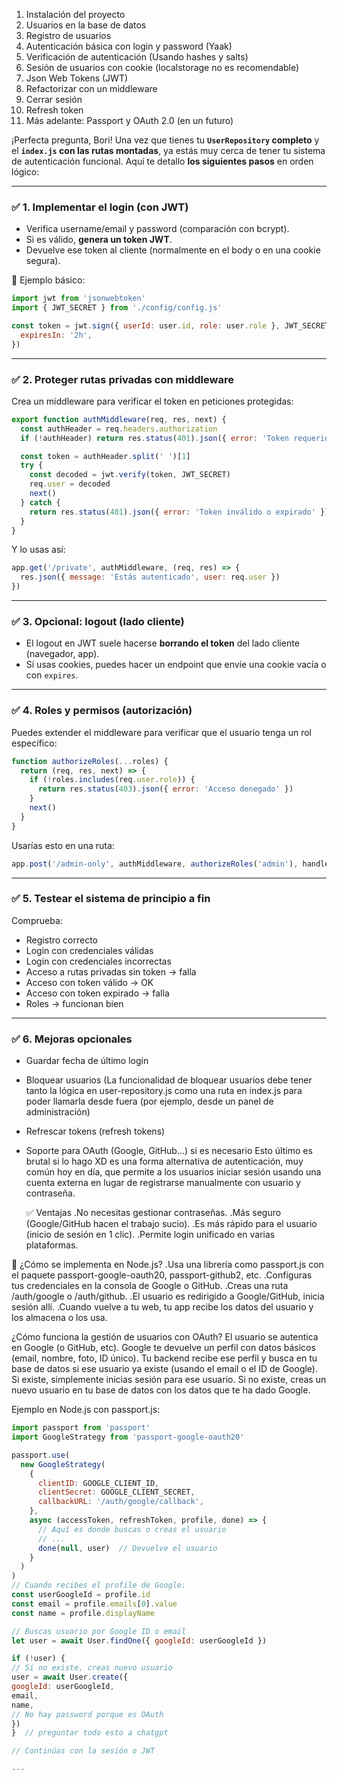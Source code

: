 1. Instalación del proyecto
2. Usuarios en la base de datos
3. Registro de usuarios
4. Autenticación básica con login y password (Yaak)
5. Verificación de autenticación (Usando hashes y salts)
6. Sesión de usuarios con cookie (localstorage no es recomendable)
7. Json Web Tokens (JWT)
8. Refactorizar con un middleware
9. Cerrar sesión
10. Refresh token
11. Más adelante: Passport y OAuth 2.0 (en un futuro)

¡Perfecta pregunta, Bori! Una vez que tienes tu **`UserRepository` completo** y el **`index.js` con las rutas montadas**, ya estás muy cerca de tener tu sistema de autenticación funcional. Aquí te detallo **los siguientes pasos** en orden lógico:

---

### ✅ 1. **Implementar el login (con JWT)**

- Verifica username/email y password (comparación con bcrypt).
- Si es válido, **genera un token JWT**.
- Devuelve ese token al cliente (normalmente en el body o en una cookie segura).

🔐 Ejemplo básico:

```js
import jwt from 'jsonwebtoken'
import { JWT_SECRET } from './config/config.js'

const token = jwt.sign({ userId: user.id, role: user.role }, JWT_SECRET, {
  expiresIn: '2h',
})
```

---

### ✅ 2. **Proteger rutas privadas con middleware**

Crea un middleware para verificar el token en peticiones protegidas:

```js
export function authMiddleware(req, res, next) {
  const authHeader = req.headers.authorization
  if (!authHeader) return res.status(401).json({ error: 'Token requerido' })

  const token = authHeader.split(' ')[1]
  try {
    const decoded = jwt.verify(token, JWT_SECRET)
    req.user = decoded
    next()
  } catch {
    return res.status(401).json({ error: 'Token inválido o expirado' })
  }
}
```

Y lo usas así:

```js
app.get('/private', authMiddleware, (req, res) => {
  res.json({ message: 'Estás autenticado', user: req.user })
})
```

---

### ✅ 3. **Opcional: logout (lado cliente)**

- El logout en JWT suele hacerse **borrando el token** del lado cliente (navegador, app).
- Si usas cookies, puedes hacer un endpoint que envíe una cookie vacía o con `expires`.

---

### ✅ 4. **Roles y permisos (autorización)**

Puedes extender el middleware para verificar que el usuario tenga un rol específico:

```js
function authorizeRoles(...roles) {
  return (req, res, next) => {
    if (!roles.includes(req.user.role)) {
      return res.status(403).json({ error: 'Acceso denegado' })
    }
    next()
  }
}
```

Usarías esto en una ruta:

```js
app.post('/admin-only', authMiddleware, authorizeRoles('admin'), handler)
```

---

### ✅ 5. **Testear el sistema de principio a fin**

Comprueba:

- Registro correcto
- Login con credenciales válidas
- Login con credenciales incorrectas
- Acceso a rutas privadas sin token → falla
- Acceso con token válido → OK
- Acceso con token expirado → falla
- Roles → funcionan bien

---

### ✅ 6. **Mejoras opcionales**

- Guardar fecha de último login
- Bloquear usuarios (La funcionalidad de bloquear usuarios debe tener tanto la lógica en user-repository.js como una ruta en index.js para poder llamarla desde fuera (por ejemplo, desde un panel de administración)
- Refrescar tokens (refresh tokens)
- Soporte para OAuth (Google, GitHub...) si es necesario
  Esto último es brutal si lo hago XD es una forma alternativa de autenticación, muy común hoy en día, que permite a los usuarios iniciar sesión usando una cuenta externa en lugar de registrarse manualmente con usuario y contraseña.

  ✅ Ventajas
  .No necesitas gestionar contraseñas.
  .Más seguro (Google/GitHub hacen el trabajo sucio).
  .Es más rápido para el usuario (inicio de sesión en 1 clic).
  .Permite login unificado en varias plataformas.

🔧 ¿Cómo se implementa en Node.js?
.Usa una librería como passport.js con el paquete passport-google-oauth20, passport-github2, etc.
.Configuras tus credenciales en la consola de Google o GitHub.
.Creas una ruta /auth/google o /auth/github.
.El usuario es redirigido a Google/GitHub, inicia sesión allí.
.Cuando vuelve a tu web, tu app recibe los datos del usuario y los almacena o los usa.

¿Cómo funciona la gestión de usuarios con OAuth?
El usuario se autentica en Google (o GitHub, etc).
Google te devuelve un perfil con datos básicos (email, nombre, foto, ID único).
Tu backend recibe ese perfil y busca en tu base de datos si ese usuario ya existe (usando el email o el ID de Google).
Si existe, simplemente inicias sesión para ese usuario.
Si no existe, creas un nuevo usuario en tu base de datos con los datos que te ha dado Google.

Ejemplo en Node.js con passport.js:

```js
import passport from 'passport'
import GoogleStrategy from 'passport-google-oauth20'

passport.use(
  new GoogleStrategy(
    {
      clientID: GOOGLE_CLIENT_ID,
      clientSecret: GOOGLE_CLIENT_SECRET,
      callbackURL: '/auth/google/callback',
    },
    async (accessToken, refreshToken, profile, done) => {
      // Aquí es donde buscas o creas el usuario
      // ...
      done(null, user)  // Devuelve el usuario
    }
  )
)
// Cuando recibes el profile de Google:
const userGoogleId = profile.id
const email = profile.emails[0].value
const name = profile.displayName

// Buscas usuario por Google ID o email
let user = await User.findOne({ googleId: userGoogleId })

if (!user) {
// Si no existe, creas nuevo usuario
user = await User.create({
googleId: userGoogleId,
email,
name,
// No hay password porque es OAuth
})
}  // preguntar todo esto a chatgpt

// Continúas con la sesión o JWT

---
```
